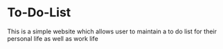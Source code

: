 # To-Do-List
This is a simple website which allows user to maintain a to do list for their personal life as well as work life
